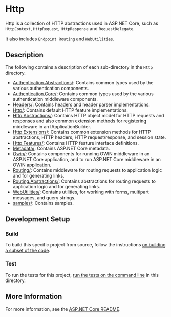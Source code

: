 # Http

Http is a collection of HTTP abstractions used in ASP.NET Core, such as `HttpContext`, `HttpRequest`, `HttpResponse` and `RequestDelegate`.

It also includes `Endpoint Routing` and `WebUtilities`.

## Description

The following contains a description of each sub-directory in the `Http` directory.

- [Authentication.Abstractions/](Authentication.Abstractions/): Contains common types used by the various authentication components.
- [Authentication.Core/](Authentication.Core/): Contains common types used by the various authentication middleware components.
- [Headers/](Headers/): Contains headers and header parser implementations.
- [Http/](Http/): Contains default HTTP feature implementations.
- [Http.Abstractions/](Http.Abstractions/): Contains HTTP object model for HTTP requests and responses and also common extension methods for registering middleware in an IApplicationBuilder.
- [Http.Extensions/](Http.Extensions/): Contains common extension methods for HTTP abstractions, HTTP headers, HTTP request/response, and session state.
- [Http.Features/](Http.Features/): Contains HTTP feature interface definitions.
- [Metadata/](Metadata/): Contains ASP.NET Core metadata.
- [Owin/](Owin/): Contains components for running OWIN middleware in an ASP.NET Core application, and to run ASP.NET Core middleware in an OWIN application.
- [Routing/](Routing/): Contains middleware for routing requests to application logic and for generating links.
- [Routing.Abstractions/](Routing.Abstractions/): Contains abstractions for routing requests to application logic and for generating links.
- [WebUtilities/](WebUtilities/): Contains utilities, for working with forms, multipart messages, and query strings.
- [samples/](samples/): Contains samples.

## Development Setup

### Build

To build this specific project from source, follow the instructions [on building a subset of the code](../../docs/BuildFromSource.md#building-a-subset-of-the-code).

### Test

To run the tests for this project, [run the tests on the command line](../../docs/BuildFromSource.md#running-tests-on-command-line) in this directory.

## More Information

For more information, see the [ASP.NET Core README](../../README.md).
